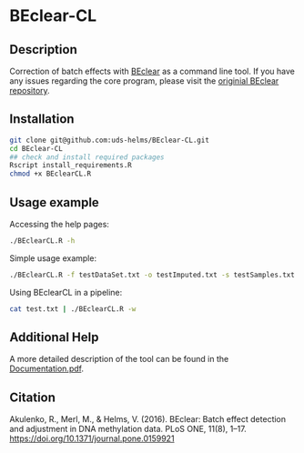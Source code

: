 # BEclear-CL

## Description
Correction of batch effects with [BEclear](https://bioconductor.org/packages/release/bioc/html/BEclear.html) as a command line tool.
If you have any issues regarding the core program, please visit the [originial BEclear repository](https://github.com/uds-helms/BEclear/issues).

## Installation

```bash
git clone git@github.com:uds-helms/BEclear-CL.git
cd BEclear-CL
## check and install required packages
Rscript install_requirements.R
chmod +x BEclearCL.R
```

## Usage example

Accessing the help pages:

```bash
./BEclearCL.R -h
```

Simple usage example:

```bash
./BEclearCL.R -f testDataSet.txt -o testImputed.txt -s testSamples.txt
```

Using BEclearCL in a pipeline:

```bash
cat test.txt | ./BEclearCL.R -w
```

## Additional Help

A more detailed description of the tool can be found in the [Documentation.pdf](https://github.com/uds-helms/BEclear-CL/blob/master/doc/Documentation.pdf).

## Citation

Akulenko, R., Merl, M., & Helms, V. (2016). BEclear: Batch effect detection and 
adjustment in DNA methylation data. PLoS ONE, 11(8), 1–17.
https://doi.org/10.1371/journal.pone.0159921
